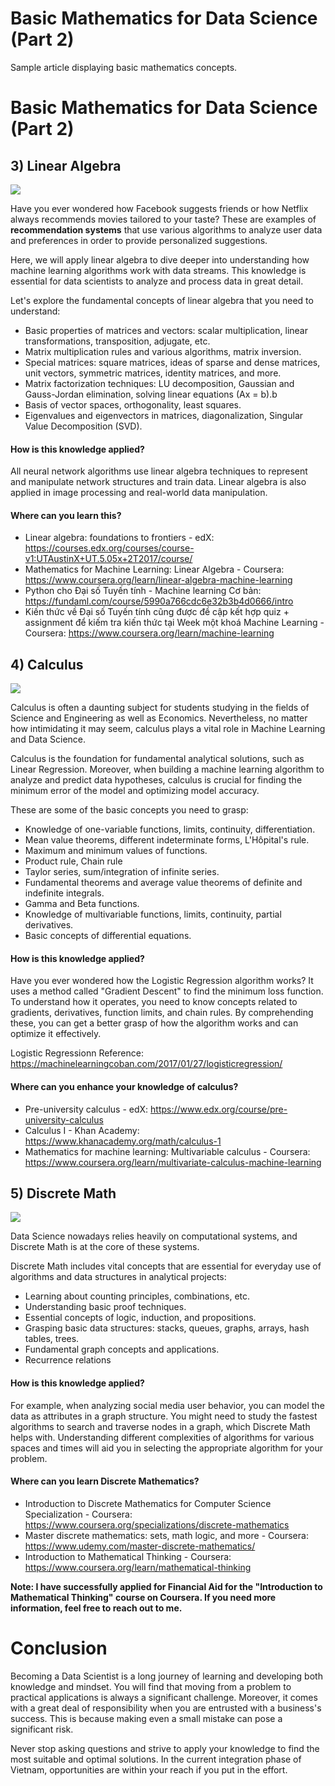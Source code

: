 # Basic Mathematics for Data Science (Part 2)

Sample article displaying basic mathematics concepts.

<!--more-->



# Basic Mathematics for Data Science (Part 2)

## 3) Linear Algebra

![](http://kisonecat.com/teaching/2014/math2568/logo.png)

Have you ever wondered how Facebook suggests friends or how Netflix always recommends movies tailored to your taste? These are examples of **recommendation systems** that use various algorithms to analyze user data and preferences in order to provide personalized suggestions.

Here, we will apply linear algebra to dive deeper into understanding how machine learning algorithms work with data streams. This knowledge is essential for data scientists to analyze and process data in great detail.

Let's explore the fundamental concepts of linear algebra that you need to understand:
- Basic properties of matrices and vectors: scalar multiplication, linear transformations, transposition, adjugate, etc.
- Matrix multiplication rules and various algorithms, matrix inversion.
- Special matrices: square matrices, ideas of sparse and dense matrices, unit vectors, symmetric matrices, identity matrices, and more.
- Matrix factorization techniques: LU decomposition, Gaussian and Gauss-Jordan elimination, solving linear equations (Ax = b).b
- Basis of vector spaces, orthogonality, least squares.
- Eigenvalues and eigenvectors in matrices, diagonalization, Singular Value Decomposition (SVD).

#### How is this knowledge applied?

All neural network algorithms use linear algebra techniques to represent and manipulate network structures and train data. Linear algebra is also applied in image processing and real-world data manipulation.

#### Where can you learn this?

- Linear algebra: foundations to frontiers - edX: https://courses.edx.org/courses/course-v1:UTAustinX+UT.5.05x+2T2017/course/
- Mathematics for Machine Learning: Linear Algebra - Coursera: https://www.coursera.org/learn/linear-algebra-machine-learning
- Python cho Đại số Tuyến tính - Machine learning Cơ bản: https://fundaml.com/course/5990a766cdc6e32b3b4d0666/intro
- Kiến thức về Đại số Tuyến tính cũng được đề cập kết hợp quiz + assignment để kiếm tra kiến thức tại Week một khoá Machine Learning - Coursera: https://www.coursera.org/learn/machine-learning

## 4) Calculus

![](https://i.udemycdn.com/course/750x422/34273_f5de_8.jpg)

Calculus is often a daunting subject for students studying in the fields of Science and Engineering as well as Economics. Nevertheless, no matter how intimidating it may seem, calculus plays a vital role in Machine Learning and Data Science.

Calculus is the foundation for fundamental analytical solutions, such as Linear Regression. Moreover, when building a machine learning algorithm to analyze and predict data hypotheses, calculus is crucial for finding the minimum error of the model and optimizing model accuracy.

These are some of the basic concepts you need to grasp:
- Knowledge of one-variable functions, limits, continuity, differentiation.
- Mean value theorems, different indeterminate forms, L'Hôpital's rule.
- Maximum and minimum values of functions.
- Product rule, Chain rule
- Taylor series, sum/integration of infinite series.
- Fundamental theorems and average value theorems of definite and indefinite integrals.
- Gamma and Beta functions.
- Knowledge of multivariable functions, limits, continuity, partial derivatives.
- Basic concepts of differential equations.

#### How is this knowledge applied?

Have you ever wondered how the Logistic Regression algorithm works? It uses a method called "Gradient Descent" to find the minimum loss function. To understand how it operates, you need to know concepts related to gradients, derivatives, function limits, and chain rules. By comprehending these, you can get a better grasp of how the algorithm works and can optimize it effectively.

Logistic Regressionn Reference: https://machinelearningcoban.com/2017/01/27/logisticregression/

#### Where can you enhance your knowledge of calculus?
- Pre-university calculus - edX: https://www.edx.org/course/pre-university-calculus
- Calculus I - Khan Academy: https://www.khanacademy.org/math/calculus-1
- Mathematics for machine learning: Multivariable calculus - Coursera: https://www.coursera.org/learn/multivariate-calculus-machine-learning

## 5) Discrete Math

![](http://www.discrete-math-hub.com/just_a_graph.small.png)

Data Science nowadays relies heavily on computational systems, and Discrete Math is at the core of these systems.

Discrete Math includes vital concepts that are essential for everyday use of algorithms and data structures in analytical projects:
- Learning about counting principles, combinations, etc.
- Understanding basic proof techniques.
- Essential concepts of logic, induction, and propositions.
- Grasping basic data structures: stacks, queues, graphs, arrays, hash tables, trees.
- Fundamental graph concepts and applications.
- Recurrence relations

#### How is this knowledge applied?

For example, when analyzing social media user behavior, you can model the data as attributes in a graph structure. You might need to study the fastest algorithms to search and traverse nodes in a graph, which Discrete Math helps with. Understanding different complexities of algorithms for various spaces and times will aid you in selecting the appropriate algorithm for your problem.

#### Where can you learn Discrete Mathematics?

- Introduction to Discrete Mathematics for Computer Science Specialization - Coursera: https://www.coursera.org/specializations/discrete-mathematics
- Master discrete mathematics: sets, math logic, and more - Coursera: https://www.udemy.com/master-discrete-mathematics/
- Introduction to Mathematical Thinking - Coursera: https://www.coursera.org/learn/mathematical-thinking

**Note: I have successfully applied for Financial Aid for the "Introduction to Mathematical Thinking" course on Coursera. If you need more information, feel free to reach out to me.**

# Conclusion

Becoming a Data Scientist is a long journey of learning and developing both knowledge and mindset. You will find that moving from a problem to practical applications is always a significant challenge. Moreover, it comes with a great deal of responsibility when you are entrusted with a business's success. This is because making even a small mistake can pose a significant risk.

Never stop asking questions and strive to apply your knowledge to find the most suitable and optimal solutions. In the current integration phase of Vietnam, opportunities are within your reach if you put in the effort.


